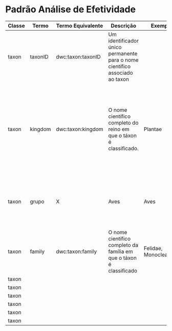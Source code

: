 # Padrão Análise de Efetividade

| Classe  | Termo  | Termo Equivalente  | Descrição  | Exemplo | Domínio | Observação |
|---|---|---|---|---|---|---|
| taxon | taxonID | dwc:taxon:taxonID | Um identificador único permanente para o nome científico associado ao taxon  |   |   |   |
| taxon | kingdom  |dwc:taxon:kingdom|  O nome científico completo do reino em que o táxon é classificado. | Plantae | Plantae, Animalia, Fungi | Originalmente é utilizado "Fauna" e "Flora". Contudo, visando a compatilidade semântica entre sistemas, sugerimos a adoção dos termos no domínio  |
| taxon | grupo | X | Aves | Aves  | Anfíbios, Angiospermas, Aves, Briófitas, Gimnospermas, Invertebrados Aquáticos, Invertebrados Terrestres, Mamíferos, Peixes Continentais, Peixes Marinhos, Pteridófitas, Répteis | Definição de sub-conjuntos de taxa conforme necessidades específicas do MMA |
| taxon | family | dwc:taxon:family | O nome científico completo da família em que o táxon é classificado | Felidae, Monocleaceae | Nomes válidos para o rank "família" na [Flora e Funga do Brasil][(https://floradobrasil.jbrj.gov.br/reflora/listaBrasil/PrincipalUC/PrincipalUC.do)] e [Catálogo da Fauna](http://fauna.jbrj.gov.br/fauna/listaBrasil/ConsultaPublicaUC/ConsultaPublicaUC.do)  |   |
| taxon |   |   |   |   |   |   |
| taxon |   |   |   |   |   |   |
| taxon |   |   |   |   |   |   |
| taxon |   |   |   |   |   |   |
| taxon |   |   |   |   |   |   |
| taxon |   |   |   |   |   |   |
